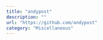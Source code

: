 ```yaml
---
title: "andypost"
description: ""
url: "https://github.com/andypost"
category: "Miscellaneous"
---
```

